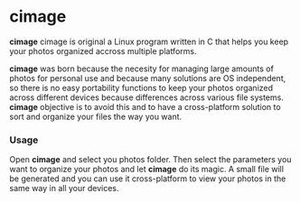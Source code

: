 # cimage

**cimage** cimage is original a Linux program written in C that helps you keep your photos organized accross multiple platforms.

**cimage** was born because the necesity for managing large amounts of photos for personal use and because many solutions are OS independent, so there is no easy portability functions to keep your photos organized across different devices because differences across various file systems. **cimage** objective is to avoid this and to have a cross-platform solution to sort and organize your files the way you want.

### Usage

Open **cimage** and select you photos folder. Then select the parameters you want to organize your photos and let **cimage** do its magic. A small file will be generated and you can use it cross-platform to view your photos in the same way in all your devices.
